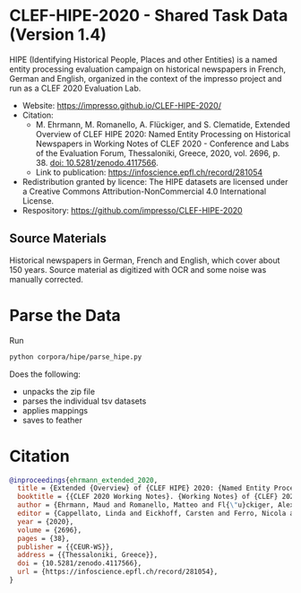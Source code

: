# CLEF-HIPE-2020 - Shared Task Data (Version 1.4)

HIPE (Identifying Historical People, Places and other Entities) is a named entity processing evaluation campaign on historical newspapers in French, German and English, organized in the context of the impresso project and run as a CLEF 2020 Evaluation Lab.


- Website: https://impresso.github.io/CLEF-HIPE-2020/
- Citation: 
    - M. Ehrmann, M. Romanello, A. Flückiger, and S. Clematide, Extended Overview of CLEF HIPE 2020: Named Entity Processing on Historical Newspapers in Working Notes of CLEF 2020 - Conference and Labs of the Evaluation Forum, Thessaloniki, Greece, 2020, vol. 2696, p. 38. [doi: 10.5281/zenodo.4117566](https://doi.org/10.5281/zenodo.4117566).
    - Link to publication: https://infoscience.epfl.ch/record/281054
- Redistribution granted by licence: The HIPE datasets are licensed under a Creative Commons Attribution-NonCommercial 4.0 International License.
- Respository: https://github.com/impresso/CLEF-HIPE-2020



## Source Materials

Historical newspapers in German, French and English, which cover about 150 years. Source material
as digitized with OCR and some noise was manually corrected.

# Parse the Data

Run

```bash
python corpora/hipe/parse_hipe.py
```

Does the following:

- unpacks the zip file
- parses the individual tsv datasets
- applies mappings
- saves to feather


# Citation

```bibtex
@inproceedings{ehrmann_extended_2020,
  title = {Extended {Overview} of {CLEF HIPE} 2020: {Named Entity Processing} on {Historical Newspapers}},
  booktitle = {{CLEF 2020 Working Notes}. {Working Notes} of {CLEF} 2020 - {Conference} and {Labs} of the {Evaluation Forum}},
  author = {Ehrmann, Maud and Romanello, Matteo and Fl{\"u}ckiger, Alex and Clematide, Simon},
  editor = {Cappellato, Linda and Eickhoff, Carsten and Ferro, Nicola and N{\'e}v{\'e}ol, Aur{\'e}lie},
  year = {2020},
  volume = {2696},
  pages = {38},
  publisher = {{CEUR-WS}},
  address = {{Thessaloniki, Greece}},
  doi = {10.5281/zenodo.4117566},
  url = {https://infoscience.epfl.ch/record/281054},
}
```
